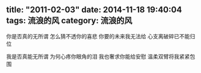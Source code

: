 title: "2011-02-03"
date: 2014-11-18 19:40:04
tags: 流浪的风
category: 流浪的风
---

你是否真的无所谓
怎么猜不透你的喜悲
你要的未来我无法给
心支离破碎已不能归位

我是否真能无所谓
为何心疼你眼角的泪
我也奢求你能给安慰
温柔双臂将我紧紧包围